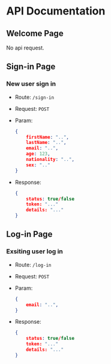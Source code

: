 # API Documentation

## Welcome Page

No api request.

## Sign-in Page

### New user sign in

- Route: `/sign-in`

- Request: `POST`

- Param:

  ```json
  {
      firstName: "..",
      lastName: "..",
      email: "..",
      age: 123,
      nationality: "..",
      sex: ".."
  }
  ```

- Response:

  ```json
  {
      status: true/false
      token: "..."
      details: "..."
  }
  ```



## Log-in Page

### Exsiting user log in

- Route: `/log-in`

- Request: `POST`

- Param:

  ```json
  {
      email: "..",
  }
  ```

- Response:

  ```json
  {
      status: true/false
      token: "..."
      details: "..."
  }
  ```

